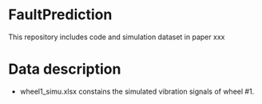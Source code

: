 # FaultPrediction
This repository includes code and simulation dataset in paper xxx

# Data description
- wheel1_simu.xlsx constains the simulated vibration signals of wheel #1.
